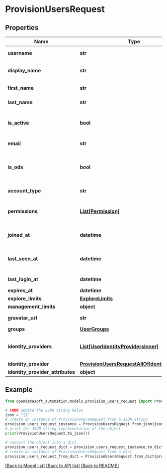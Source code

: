 # ProvisionUsersRequest


## Properties

Name | Type | Description | Notes
------------ | ------------- | ------------- | -------------
**username** | **str** | The user&#39;s username | [optional] 
**display_name** | **str** | Simplified version of the username | [optional] [readonly] 
**first_name** | **str** | The user&#39;s first name | [optional] 
**last_name** | **str** | The user&#39;s last name | [optional] 
**is_active** | **bool** | is &#x60;true&#x60; if the user can connect to their account | [optional] [readonly] 
**email** | **str** | The user&#39;s e-mail address | 
**is_ods** | **bool** | is &#x60;true&#x60; if the user belongs to the Opendatasoft organization | [optional] [readonly] 
**account_type** | **str** | The user&#39;s account type. | [optional] [readonly] 
**permissions** | [**List[Permission]**](Permission.md) | A list of permissions granted to this user | [optional] 
**joined_at** | **datetime** | The date when the user joined the domain | [optional] [readonly] 
**last_seen_at** | **datetime** | The date when the user used their account for the last time | [optional] [readonly] 
**last_login_at** | **datetime** |  | [optional] [readonly] 
**expires_at** | **datetime** |  | [optional] 
**explore_limits** | [**ExploreLimits**](ExploreLimits.md) |  | [optional] 
**management_limits** | **object** |  | [optional] 
**gravatar_url** | **str** |  | [optional] [readonly] 
**groups** | [**UserGroups**](UserGroups.md) |  | [optional] 
**identity_providers** | [**List[UserIdentityProvidersInner]**](UserIdentityProvidersInner.md) | The list of authentification providers type for this user. | [optional] [readonly] 
**identity_provider** | [**ProvisionUsersRequestAllOfIdentityProvider**](ProvisionUsersRequestAllOfIdentityProvider.md) |  | 
**identity_provider_attributes** | **object** |  | [optional] 

## Example

```python
from opendatasoft_automation.models.provision_users_request import ProvisionUsersRequest

# TODO update the JSON string below
json = "{}"
# create an instance of ProvisionUsersRequest from a JSON string
provision_users_request_instance = ProvisionUsersRequest.from_json(json)
# print the JSON string representation of the object
print(ProvisionUsersRequest.to_json())

# convert the object into a dict
provision_users_request_dict = provision_users_request_instance.to_dict()
# create an instance of ProvisionUsersRequest from a dict
provision_users_request_from_dict = ProvisionUsersRequest.from_dict(provision_users_request_dict)
```
[[Back to Model list]](../README.md#documentation-for-models) [[Back to API list]](../README.md#documentation-for-api-endpoints) [[Back to README]](../README.md)


